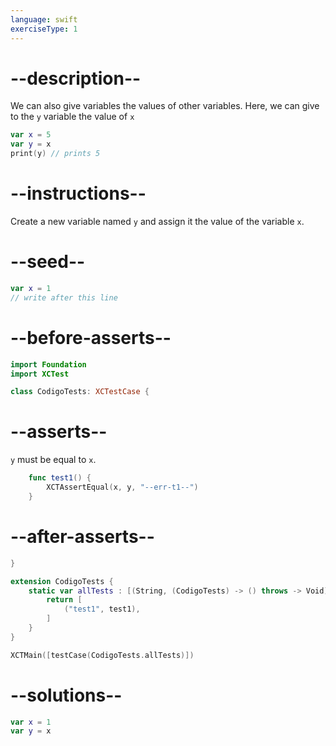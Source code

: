 ```yaml
---
language: swift
exerciseType: 1
---
```


# --description--

We can also give variables the values of other variables. Here, we can give to the `y` variable the value of `x`
```swift
var x = 5
var y = x
print(y) // prints 5
```

# --instructions--

Create a new variable named `y` and assign it the value of the variable `x`.

# --seed--

```swift
var x = 1
// write after this line
```

# --before-asserts--

```swift
import Foundation
import XCTest

class CodigoTests: XCTestCase {
```

# --asserts--

`y` must be equal to `x`.

```swift
    func test1() {
        XCTAssertEqual(x, y, "--err-t1--")
    }
```

# --after-asserts--

```swift
}

extension CodigoTests {
    static var allTests : [(String, (CodigoTests) -> () throws -> Void)] {
        return [
            ("test1", test1),
        ]
    }
}

XCTMain([testCase(CodigoTests.allTests)])
```

# --solutions--

```swift
var x = 1
var y = x
```
